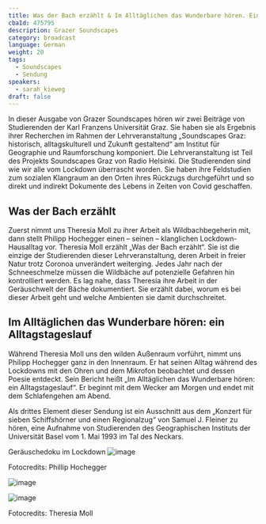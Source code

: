 ```yaml
---
title: Was der Bach erzählt & Im Alltäglichen das Wunderbare hören. Ein Alltagstageslauf
cbaId: 475795
description: Grazer Soundscapes
category: broadcast
language: German
weight: 20
tags:
  - Soundscapes
  - Sendung
speakers:
  - sarah_kieweg
draft: false
---
```

In dieser Ausgabe von Grazer Soundscapes hören wir zwei Beiträge von Studierenden der Karl Franzens Universität Graz. Sie haben sie als Ergebnis ihrer Recherchen im Rahmen der Lehrveranstaltung „Soundscapes Graz: historisch, alltagskulturell und Zukunft gestaltend“ am Institut für Geographie und Raumforschung komponiert. Die Lehrveranstaltung ist Teil des Projekts Soundscapes Graz von Radio Helsinki. Die Studierenden sind wie wir alle vom Lockdown überrascht worden. Sie haben ihre Feldstudien zum sozialen Klangraum an den Orten ihres Rückzugs durchgeführt und so direkt und indirekt Dokumente des Lebens in Zeiten von Covid geschaffen.

## Was der Bach erzählt

Zuerst nimmt uns Theresia Moll zu ihrer Arbeit als Wildbachbegeherin mit, dann stellt Philipp Hochegger einen – seinen – klanglichen Lockdown-Hausalltag vor. Theresia Moll erzählt „Was der Bach erzählt“. Sie ist die einzige der Studierenden dieser Lehrveranstaltung, deren Arbeit in freier Natur trotz Coronoa unverändert weiterging. Jedes Jahr nach der Schneeschmelze müssen die Wildbäche auf potenzielle Gefahren hin kontrolliert werden. Es lag nahe, dass Theresia ihre Arbeit in der Geräuschwelt der Bäche dokumentiert. Sie erzählt dabei, worum es bei dieser Arbeit geht und welche Ambienten sie damit durchschreitet.

## Im Alltäglichen das Wunderbare hören: ein Alltagstageslauf

Während Theresia Moll uns den wilden Außenraum vorführt, nimmt uns Philipp Hochegger ganz in den Innenraum. Er hat seinen Alltag während des Lockdowns mit den Ohren und dem Mikrofon beobachtet und dessen Poesie entdeckt. Sein Bericht heißt „Im Alltäglichen das Wunderbare hören: ein Alltagstageslauf“. Er beginnt mit dem Wecker am Morgen und endet mit dem Schlafengehen am Abend.

Als drittes Element dieser Sendung ist ein Ausschnitt aus dem „Konzert für sieben Schiffshörner und einen Regionalzug“ von Samuel J. Fleiner zu hören, eine Aufnahme von Studierenden des Geographischen Instituts der Universität Basel vom 1. Mai 1993 im Tal des Neckars.

Geräuschedoku im Lockdown
![image](/images/broadcasts/ss20/01.jpg)

Fotocredits: Phillip Hochegger

![image](/images/broadcasts/ss20/02.jpg)

![image](/images/broadcasts/ss20/03.jpg)

Fotocredits: Theresia Moll
